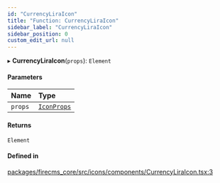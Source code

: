 ```yaml
---
id: "CurrencyLiraIcon"
title: "Function: CurrencyLiraIcon"
sidebar_label: "CurrencyLiraIcon"
sidebar_position: 0
custom_edit_url: null
---
```


▸ **CurrencyLiraIcon**(`props`): `Element`

#### Parameters

| Name | Type |
| :------ | :------ |
| `props` | [`IconProps`](../types/IconProps.md) |

#### Returns

`Element`

#### Defined in

[packages/firecms_core/src/icons/components/CurrencyLiraIcon.tsx:3](https://github.com/FireCMSco/firecms/blob/d45f3739/packages/firecms_core/src/icons/components/CurrencyLiraIcon.tsx#L3)
